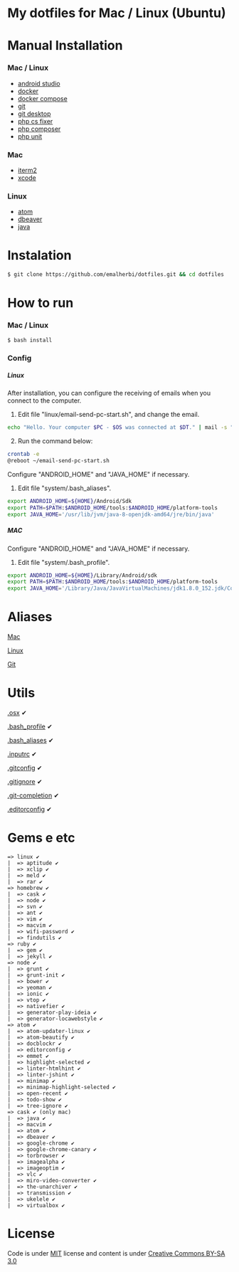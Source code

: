 # My dotfiles for Mac / Linux (Ubuntu)

# Manual Installation

### Mac / Linux

- [android studio](https://developer.android.com/studio/install.html?hl=pt-br)
- [docker](https://docs.docker.com/engine/installation/#desktop)
- [docker compose](https://docs.docker.com/compose/install/)
- [git](https://git-scm.com/book/en/v2/Getting-Started-Installing-Git)
- [git desktop](https://desktop.github.com/)
- [php cs fixer](https://github.com/FriendsOfPHP/PHP-CS-Fixer)
- [php composer](https://getcomposer.org/download/)
- [php unit](https://phpunit.de/getting-started.html)

### Mac

- [iterm2](https://www.iterm2.com/)
- [xcode](https://developer.apple.com/xcode/)

### Linux

- [atom](https://atom.io/)
- [dbeaver](https://dbeaver.jkiss.org/)
- [java](https://www.java.com/pt_BR/download/help/linux_x64_install.xml)

# Instalation

```bash
$ git clone https://github.com/emalherbi/dotfiles.git && cd dotfiles
```

# How to run

### Mac / Linux

```bash
$ bash install
```

### Config

##### Linux

After installation, you can configure the receiving of emails when you connect to the computer.

1. Edit file "linux/email-send-pc-start.sh", and change the email.

```bash
echo "Hello. Your computer $PC - $OS was connected at $DT." | mail -s "[$PC - $OS] Access $DT" email@email.com
```

2. Run the command below:

```bash
crontab -e
@reboot ~/email-send-pc-start.sh
```

Configure "ANDROID_HOME" and "JAVA_HOME" if necessary.

1. Edit file "system/.bash_aliases".

```bash
export ANDROID_HOME=${HOME}/Android/Sdk
export PATH=$PATH:$ANDROID_HOME/tools:$ANDROID_HOME/platform-tools
export JAVA_HOME='/usr/lib/jvm/java-8-openjdk-amd64/jre/bin/java'
```

##### MAC

Configure "ANDROID_HOME" and "JAVA_HOME" if necessary.

1. Edit file "system/.bash_profile".

```bash
export ANDROID_HOME=${HOME}/Library/Android/sdk
export PATH=$PATH:$ANDROID_HOME/tools:$ANDROID_HOME/platform-tools
export JAVA_HOME='/Library/Java/JavaVirtualMachines/jdk1.8.0_152.jdk/Contents/Home'
```

# Aliases

[Mac](https://github.com/emalherbi/dotfiles/blob/master/system/.bash_profile)

[Linux](https://github.com/emalherbi/dotfiles/blob/master/system/.bash_aliases)

[Git](https://github.com/emalherbi/dotfiles/blob/master/git/.gitconfig)

# Utils

[.osx](https://github.com/emalherbi/dotfiles/blob/master/osx/.osx) ✔

[.bash_profile](https://github.com/emalherbi/dotfiles/blob/master/system/.bash_profile) ✔

[.bash_aliases](https://github.com/emalherbi/dotfiles/blob/master/system/.bash_aliases) ✔

[.inputrc](https://github.com/emalherbi/dotfiles/blob/master/system/.inputrc) ✔

[.gitconfig](https://github.com/emalherbi/dotfiles/blob/master/git/.gitconfig) ✔

[.gitignore](https://github.com/emalherbi/dotfiles/blob/master/git/.gitignore) ✔

[.git-completion](https://raw.githubusercontent.com/git/git/master/contrib/completion/git-completion.bash) ✔

[.editorconfig](https://github.com/emalherbi/dotfiles/blob/master/atom/.editorconfig) ✔

# Gems e etc

```
=> linux ✔
|  => aptitude ✔
|  => xclip ✔
|  => meld ✔
|  => rar ✔
=> homebrew ✔
|  => cask ✔
|  => node ✔
|  => svn ✔
|  => ant ✔
|  => vim ✔
|  => macvim ✔
|  => wifi-password ✔
|  => findutils ✔
=> ruby ✔
|  => gem ✔
|  => jekyll ✔
=> node ✔
|  => grunt ✔
|  => grunt-init ✔
|  => bower ✔
|  => yeoman ✔
|  => ionic ✔
|  => vtop ✔
|  => nativefier ✔
|  => generator-play-ideia ✔
|  => generator-locawebstyle ✔
=> atom ✔
|  => atom-updater-linux ✔
|  => atom-beautify ✔
|  => docblockr ✔
|  => editorconfig ✔
|  => emmet ✔
|  => highlight-selected ✔
|  => linter-htmlhint ✔
|  => linter-jshint ✔
|  => minimap ✔
|  => minimap-highlight-selected ✔
|  => open-recent ✔
|  => todo-show ✔
|  => tree-ignore ✔
=> cask ✔ (only mac)
|  => java ✔
|  => macvim ✔
|  => atom ✔
|  => dbeaver ✔
|  => google-chrome ✔
|  => google-chrome-canary ✔
|  => torbrowser ✔
|  => imagealpha ✔
|  => imageoptim ✔
|  => vlc ✔
|  => miro-video-converter ✔
|  => the-unarchiver ✔
|  => transmission ✔
|  => ukelele ✔
|  => virtualbox ✔
```

# License

Code is under [MIT](http://davidsonfellipe.mit-license.org) license and content is under [Creative Commons BY-SA 3.0](http://creativecommons.org/licenses/by-sa/3.0/deed.en_US)
